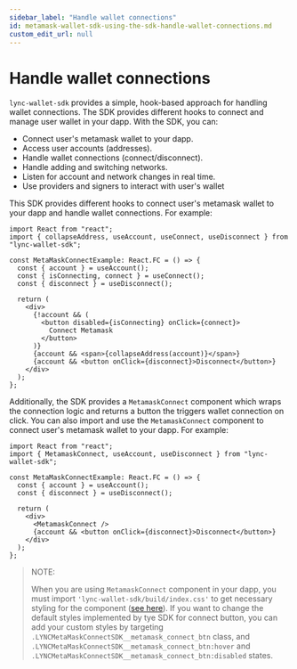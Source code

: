 ```yaml
---
sidebar_label: "Handle wallet connections"
id: metamask-wallet-sdk-using-the-sdk-handle-wallet-connections.md
custom_edit_url: null
---
```


# Handle wallet connections

`lync-wallet-sdk` provides a simple, hook-based approach for handling wallet connections. The SDK provides different hooks to connect and manage user wallet in your dapp. With the SDK, you can:

- Connect user's metamask wallet to your dapp.
- Access user accounts (addresses).
- Handle wallet connections (connect/disconnect).
- Handle adding and switching networks.
- Listen for account and network changes in real time.
- Use providers and signers to interact with user's wallet

This SDK provides different hooks to connect user's metamask wallet to your dapp and handle wallet connections. For example:

```tsx
import React from "react";
import { collapseAddress, useAccount, useConnect, useDisconnect } from "lync-wallet-sdk";

const MetaMaskConnectExample: React.FC = () => {
  const { account } = useAccount();
  const { isConnecting, connect } = useConnect();
  const { disconnect } = useDisconnect();

  return (
    <div>
      {!account && (
        <button disabled={isConnecting} onClick={connect}>
          Connect Metamask
        </button>
      )}
      {account && <span>{collapseAddress(account)}</span>}
      {account && <button onClick={disconnect}>Disconnect</button>}
    </div>
  );
};
```

Additionally, the SDK provides a `MetamaskConnect` component which wraps the connection logic and returns a button the triggers wallet connection on click. You can also import and use the `MetamaskConnect` component to connect user's metamask wallet to your dapp. For example:

```tsx
import React from "react";
import { MetamaskConnect, useAccount, useDisconnect } from "lync-wallet-sdk";

const MetaMaskConnectExample: React.FC = () => {
  const { account } = useAccount();
  const { disconnect } = useDisconnect();

  return (
    <div>
      <MetamaskConnect />
      {account && <button onClick={disconnect}>Disconnect</button>}
    </div>
  );
};
```

> NOTE:
>
> When you are using `MetamaskConnect` component in your dapp, you must import `'lync-wallet-sdk/build/index.css'` to get necessary styling for the component ([see here](#wrapping-your-application-with-the-lyncmetamaskprovider)). If you want to change the default styles implemented by tye SDK for connect button, you can add your custom styles by targeting `.LYNCMetaMaskConnectSDK__metamask_connect_btn` class, and `.LYNCMetaMaskConnectSDK__metamask_connect_btn:hover` and `.LYNCMetaMaskConnectSDK__metamask_connect_btn:disabled` states.
